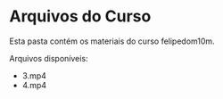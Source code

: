 # Arquivos do Curso

Esta pasta contém os materiais do curso felipedom10m.

Arquivos disponíveis:
- 3.mp4
- 4.mp4